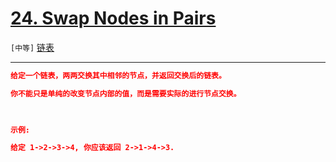 # [24. Swap Nodes in Pairs](https://leetcode-cn.com/problems/swap-nodes-in-pairs/)

`[中等]` [链表](https://leetcode-cn.com/tag/linked-list/) 

---

```json
给定一个链表，两两交换其中相邻的节点，并返回交换后的链表。

你不能只是单纯的改变节点内部的值，而是需要实际的进行节点交换。

 

示例:

给定 1->2->3->4, 你应该返回 2->1->4->3.


```
